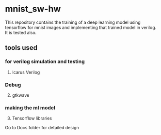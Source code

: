 # mnist_sw-hw
This repository contains the training of a  deep learning model using tensorflow for mnist images and implementing that trained model in verilog. It is tested also.

## tools used

### for verilog simulation and testing
1.  Icarus Verilog

### Debug
2.  gtkwave

### making the ml model
3.  Tensorflow libraries

Go to Docs folder for detailed design



